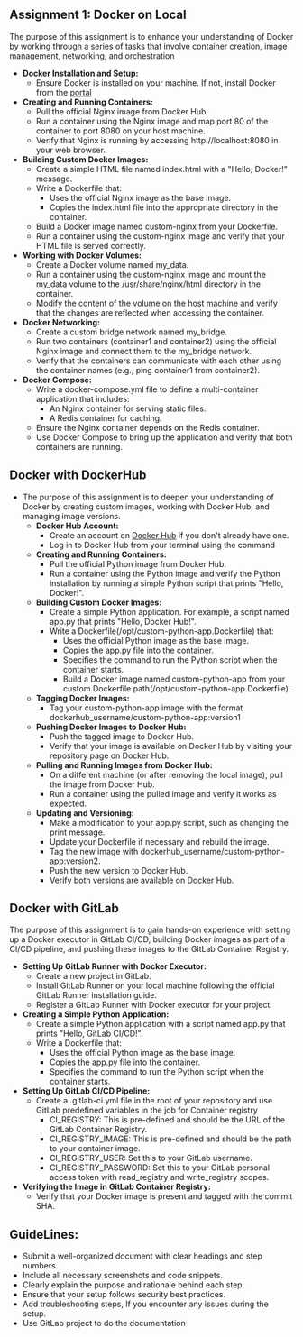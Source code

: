 ## Assignment 1: Docker on Local
The purpose of this assignment is to enhance your understanding of Docker by working through a series of tasks that involve container creation, image management, networking, and orchestration
- **Docker Installation and Setup:**
  - Ensure Docker is installed on your machine. If not, install Docker from the [portal](./Installation.md)
- **Creating and Running Containers:**
  - Pull the official Nginx image from Docker Hub.
  - Run a container using the Nginx image and map port 80 of the container to port 8080 on your host machine.
  - Verify that Nginx is running by accessing http://localhost:8080 in your web browser.
- **Building Custom Docker Images:**
  - Create a simple HTML file named index.html with a "Hello, Docker!" message.
  - Write a Dockerfile that:
    - Uses the official Nginx image as the base image.
    - Copies the index.html file into the appropriate directory in the container.
  - Build a Docker image named custom-nginx from your Dockerfile.
  - Run a container using the custom-nginx image and verify that your HTML file is served correctly.
- **Working with Docker Volumes:**
  - Create a Docker volume named my_data.
  - Run a container using the custom-nginx image and mount the my_data volume to the /usr/share/nginx/html directory in the container.
  - Modify the content of the volume on the host machine and verify that the changes are reflected when accessing the container.
- **Docker Networking:**
  - Create a custom bridge network named my_bridge.
  - Run two containers (container1 and container2) using the official Nginx image and connect them to the my_bridge network.
  - Verify that the containers can communicate with each other using the container names (e.g., ping container1 from container2).
- **Docker Compose:**
  - Write a docker-compose.yml file to define a multi-container application that includes:
    - An Nginx container for serving static files.
    - A Redis container for caching.
  - Ensure the Nginx container depends on the Redis container.
  - Use Docker Compose to bring up the application and verify that both containers are running.

## Docker with DockerHub
- The purpose of this assignment is to deepen your understanding of Docker by creating custom images, working with Docker Hub, and managing image versions.
  - **Docker Hub Account:**
    - Create an account on [Docker Hub](https://hub.docker.com/) if you don't already have one.
    - Log in to Docker Hub from your terminal using the command
  - **Creating and Running Containers:**
    - Pull the official Python image from Docker Hub.
    - Run a container using the Python image and verify the Python installation by running a simple Python script that prints "Hello, Docker!".
  - **Building Custom Docker Images:**
    - Create a simple Python application. For example, a script named app.py that prints "Hello, Docker Hub!".
    - Write a Dockerfile(/opt/custom-python-app.Dockerfile) that:
      - Uses the official Python image as the base image.
      - Copies the app.py file into the container.
      - Specifies the command to run the Python script when the container starts.
      - Build a Docker image named custom-python-app from your custom Dockerfile path(/opt/custom-python-app.Dockerfile).
  - **Tagging Docker Images:**
    - Tag your custom-python-app image with the format dockerhub_username/custom-python-app:version1
  - **Pushing Docker Images to Docker Hub:**
    - Push the tagged image to Docker Hub.
    - Verify that your image is available on Docker Hub by visiting your repository page on Docker Hub.
  - **Pulling and Running Images from Docker Hub:**
    - On a different machine (or after removing the local image), pull the image from Docker Hub.
    - Run a container using the pulled image and verify it works as expected.
  - **Updating and Versioning:**
    - Make a modification to your app.py script, such as changing the print message.
    - Update your Dockerfile if necessary and rebuild the image.
    - Tag the new image with dockerhub_username/custom-python-app:version2.
    - Push the new version to Docker Hub.
    - Verify both versions are available on Docker Hub.

## Docker with GitLab
The purpose of this assignment is to gain hands-on experience with setting up a Docker executor in GitLab CI/CD, building Docker images as part of a CI/CD pipeline, and pushing these images to the GitLab Container Registry.
- **Setting Up GitLab Runner with Docker Executor:**
  - Create a new project in GitLab.
  - Install GitLab Runner on your local machine following the official GitLab Runner installation guide.
  - Register a GitLab Runner with Docker executor for your project.
- **Creating a Simple Python Application:**
  - Create a simple Python application with a script named app.py that prints "Hello, GitLab CI/CD!".
  - Write a Dockerfile that:
    - Uses the official Python image as the base image.
    - Copies the app.py file into the container.
    - Specifies the command to run the Python script when the container starts.
- **Setting Up GitLab CI/CD Pipeline:**
  - Create a .gitlab-ci.yml file in the root of your repository and use GitLab predefined variables in the job for Container registry
    - CI_REGISTRY: This is pre-defined and should be the URL of the GitLab Container Registry.
    - CI_REGISTRY_IMAGE: This is pre-defined and should be the path to your container image.
    - CI_REGISTRY_USER: Set this to your GitLab username.
    - CI_REGISTRY_PASSWORD: Set this to your GitLab personal access token with read_registry and write_registry scopes.
- **Verifying the Image in GitLab Container Registry:**
  - Verify that your Docker image is present and tagged with the commit SHA.

## GuideLines:
- Submit a well-organized document with clear headings and step numbers.
- Include all necessary screenshots and code snippets.
- Clearly explain the purpose and rationale behind each step.
- Ensure that your setup follows security best practices.
- Add troubleshooting steps,  If you encounter any issues during the setup.
- Use GitLab project to do the documentation
